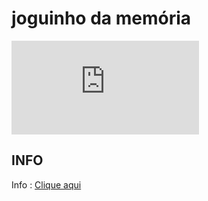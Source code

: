 joguinho da memória
===================


![Print][1]



[1]:https://taynarodrigues.github.io/jogoMemoria/home.html

## INFO
Info : [Clique aqui](https://taynarodrigues.github.io/jogoMemoria/ "Clique aqui")